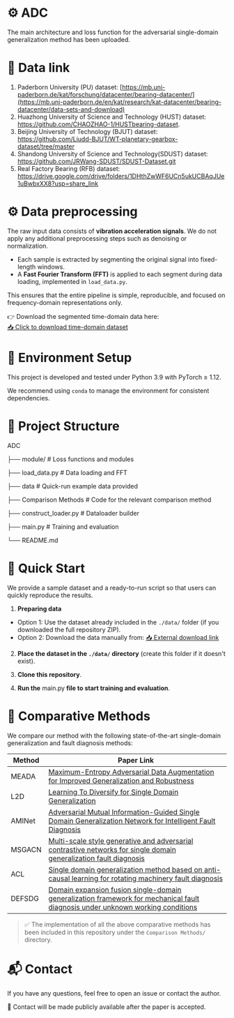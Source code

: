 # ⚙️ ADC
The main architecture and loss function for the adversarial single-domain generalization method has been uploaded.
# 🔗 Data link
1. Paderborn University (PU) dataset: [https://mb.uni-paderborn.de/kat/forschung/datacenter/bearing-datacenter/](https://mb.uni-paderborn.de/en/kat/research/kat-datacenter/bearing-datacenter/data-sets-and-download)
2. Huazhong University of Science and Technology (HUST) dataset: https://github.com/CHAOZHAO-1/HUSTbearing-dataset.
3. Beijing University of Technology (BJUT) dataset: https://github.com/Liudd-BJUT/WT-planetary-gearbox-dataset/tree/master
4. Shandong University of Science and Technology(SDUST) dataset: https://github.com/JRWang-SDUST/SDUST-Dataset.git
5. Real Factory Bearing (RFB) dataset: https://drive.google.com/drive/folders/1DHthZwWF6UCn5ukUCBAqJUe1uBwbxXX8?usp=share_link
# ⚙️ Data preprocessing
The raw input data consists of **vibration acceleration signals**. We do not apply any additional preprocessing steps such as denoising or normalization. 

- Each sample is extracted by segmenting the original signal into fixed-length windows.
- A **Fast Fourier Transform (FFT)** is applied to each segment during data loading, implemented in `load_data.py`.

This ensures that the entire pipeline is simple, reproducible, and focused on frequency-domain representations only.

👉 Download the segmented time-domain data here:  
[📥 Click to download time-domain dataset](https://your-download-link.com)
# 🧪 Environment Setup
This project is developed and tested under Python 3.9 with PyTorch ≥ 1.12.

We recommend using `conda` to manage the environment for consistent dependencies.

# 📁 Project Structure
 ADC

├── module/ # Loss functions and modules

├── load_data.py # Data loading and FFT

├── data # Quick-run example data provided

├── Comparison Methods # Code for the relevant comparison method

├── construct_loader.py # Dataloader builder

├── main.py # Training and evaluation

└── README.md
# 🚀 Quick Start

We provide a sample dataset and a ready-to-run script so that users can quickly reproduce the results.

1. **Preparing data**
- Option 1: Use the dataset already included in the `./data/` folder (if you downloaded the full repository ZIP).
- Option 2: Download the data manually from: [📥 External download link](https://your-download-link.com)

2. **Place the dataset in the `./data/` directory** (create this folder if it doesn't exist).

3. **Clone this repository**.
   
4. **Run the** main.py **file to start training and evaluation**.


# 🔬 Comparative Methods

We compare our method with the following state-of-the-art single-domain generalization and fault diagnosis methods:

| Method   | Paper Link |
|----------|------------|
| MEADA    | [Maximum-Entropy Adversarial Data Augmentation for Improved Generalization and Robustness](https://proceedings.neurips.cc/paper/2020/hash/a5bfc9e07964f8dddeb95fc584cd965d-Abstract.html) |
| L2D      | [Learning To Diversify for Single Domain Generalization](https://openaccess.thecvf.com/content/ICCV2021/html/Wang_Learning_To_Diversify_for_Single_Domain_Generalization_ICCV_2021_paper.html)|
| AMINet   | [Adversarial Mutual Information-Guided Single Domain Generalization Network for Intelligent Fault Diagnosis](https://ieeexplore.ieee.org/abstract/document/9774938) |
| MSGACN   | [Multi-scale style generative and adversarial contrastive networks for single domain generalization fault diagnosis](https://www.sciencedirect.com/science/article/pii/S0951832023007937) |
| ACL      | [Single domain generalization method based on anti-causal learning for rotating machinery fault diagnosis](https://www.sciencedirect.com/science/article/pii/S0951832024003247) |
| DEFSDG   | [Domain expansion fusion single-domain generalization framework for mechanical fault diagnosis under unknown working conditions](https://www.sciencedirect.com/science/article/pii/S0952197624015380) |

> ✅ The implementation of all the above comparative methods has been included in this repository under the `Comparison Methods/` directory.


# 📬 Contact

If you have any questions, feel free to open an issue or contact the author.

📮 Contact will be made publicly available after the paper is accepted.
